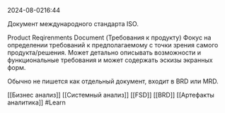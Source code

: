  2024-08-0216:44

Документ международного стандарта ISO.

Product Reqirenments Document (Требования к продукту)
Фокус на определении требований к предполагаемому с точки зрения самого продукта/решения. Может детально описывать возможности и функциональные требования и может содержать эскизы экранных форм.

Обычно не пишется как отдельный документ, входит в BRD или MRD.

[[Бизнес анализ]]
[[Системный анализ]]
[[FSD]]
[[BRD]]
[[Артефакты аналитика]]
#Learn